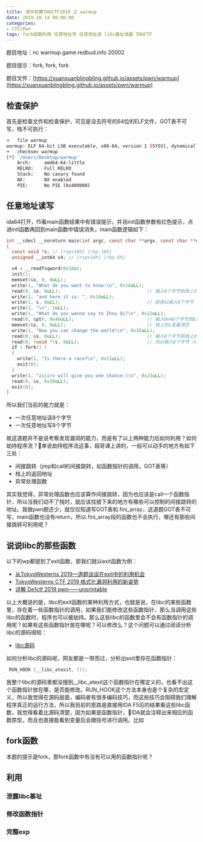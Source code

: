 ```yaml
---
title: 清华校赛THUCTF2019 之 warmup
date: 2019-10-14 00:00:00
categories:
- CTF/Pwn
tags: fork函数利用 任意地址写 任意地址读 libc基址泄露 THUCTF
---
```


题目地址：nc warmup.game.redbud.info 20002  

题目提示：fork, fork, fork  

题目文件：[https://xuanxuanblingbling.github.io/assets/pwn/warmup](https://xuanxuanblingbling.github.io/assets/pwn/warmup)


## 检查保护

首先是检查文件和检查保护，可见是没去符号的64位的ELF文件，GOT表不可写，栈不可执行：

```bash
➜   file warmup 
warmup: ELF 64-bit LSB executable, x86-64, version 1 (SYSV), dynamically linked, interpreter /lib64/l, for GNU/Linux 2.6.32, BuildID[sha1]=f3148cd6d2c5c9fabf36ec3a7f251f9e02bd7abb, not stripped
➜   checksec warmup 
[*] '/Users/Desktop/warmup'
    Arch:     amd64-64-little
    RELRO:    Full RELRO
    Stack:    No canary found
    NX:       NX enabled
    PIE:      No PIE (0x400000)
```

## 任意地址读写

ida64打开，f5看main函数结果中有错误提示，并且init函数参数有红色提示，点进init函数再回到main函数中错误消失，main函数逻辑如下：

```c
int __cdecl __noreturn main(int argc, const char **argv, const char **envp)
{
  const void *s; // [rsp+10h] [rbp-10h]
  unsigned __int64 v4; // [rsp+18h] [rbp-8h]

  v4 = __readfsqword(0x28u);
  init();
  memset(&s, 0, 8uLL);
  write(1, "What do you want to know:\n", 0x1AuLL);
  read(0, &s, 8uLL);                                // 输入8个字节到栈上的变量s
  write(1, "and here it is: ", 0x10uLL);
  write(1, s, 8uLL);                                // 获得以输入8个字节（s变量）为地址处的8个字节
  write(1, "\n", 1uLL);
  write(1, "What do you wanna say to Zhou Qi?\n", 0x22uLL);
  read(0, &ptr, 0x40uLL);                           // 输入0x40个字节到bss段上
  memset(&s, 0, 8uLL);                              // 栈上的s变量清空
  write(1, "Now you can change the world!\n", 0x1EuLL);
  read(0, &s, 8uLL);                                // 输入8个字节到栈上的变量s
  read(0, (void *)s, 8uLL);                         // 向以输入8个字节（s变量）为地址处的内存写入8个字节
  if ( fork() )
  {
    write(1, "Is there a race?\n", 0x11uLL);
    exit(0);
  }
  write(1, "ziiiro will give you one chance:)\n", 0x21uLL);
  read(0, &s, 0x50uLL);
  exit(0);
}
```

所以我们当前的能力就是：

- 一次任意地址读8个字节
- 一次任意地址写8个字节

故这道题并不是说考察发现漏洞的能力，而是有了以上两种能力后如何利用？如何劫持程序流？单说劫持程序流这事，超哥课上讲的，一般可以动手的地方有如下三处：

- 间接跳转（jmp和call的间接跳转，如函数指针的调用，GOT表等）
- 栈上的返回地址
- 异常处理函数

其实我觉得，异常处理函数也应该算作间接跳转，因为也应该是call一个函数指针，所以当我们动不了栈时，就应该找接下来的地方有哪些可以控制的间接跳转的地址。我做pwn题还少，就仅仅知道写GOT表和.fini_array，这道题GOT表不可写，main函数也没有return，所以.fini_array段的函数也不会执行，哪还有那些间接跳转可利用呢？

## 说说libc的那些函数 

以下的wp都提到了exit函数，那我们就以exit函数为例：

- [从TokyoWesterns 2019一道题谈谈在exit中的利用机会](https://xz.aliyun.com/t/6260)
- [TokyoWesterns CTF 2019 格式化漏洞利用的新姿势](https://www.anquanke.com/post/id/185709)
- [详解 De1ctf 2019 pwn——unprintable](https://www.anquanke.com/post/id/183859)

以上大概说的是，libc的exit函数的某种利用方式，也就是说，在libc的某些函数里，存在着一些函数指针的调用，如果我们能修改这些函数指针，那么当调用这些libc的函数时，程序也可以被劫持。那么这些libc的函数里会不会有函数指针的调用呢？如果有这些函数指针放在哪呢？可以修改么？这个问题可以通过阅读分析libc的源码得知：

- [libc源码](https://mirrors.syringanetworks.net/gnu/libc/)

如何分析libc的源码呢，网友都是一带而过，分析出exit里存在函数指针：

```c
 RUN_HOOK (__libc_atexit, ());
```

我整个libc的源码里都没搜到__libc_atexit这个函数指针在哪定义的，也看不出这个函数指针放在哪，是否能修改。RUN_HOOK这个方法本身也是个复杂的宏定义，所以我觉得在源码层面，编码者有很多编码技巧，而这些技巧会阻碍我们理解程序真正的运行方法，所以我目前的思路是直接用IDA F5后的结果看这些libc函数，我觉得看着比源码清楚，因为如果是函数指针，IDA就会注释出来相应的函数原型，而且也直接能看到变量后会跟括号进行调用。比如


## fork函数

本题的提示是fork，那fork函数中有没有可以用的函数指针呢？


## 利用

### 泄露libc基址

### 修改函数指针

### 完整exp






